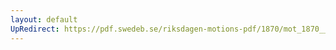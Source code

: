 ```yaml
---
layout: default
UpRedirect: https://pdf.swedeb.se/riksdagen-motions-pdf/1870/mot_1870__ak__00024/mot_1870__ak__00024_001.pdf
---
```


